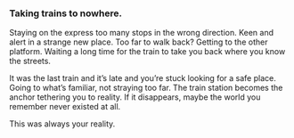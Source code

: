 ### Taking trains to nowhere. 

Staying on the express too many stops in the wrong direction. Keen and alert in a strange new place. Too far to walk back? Getting to the other platform. Waiting a long time for the train to take you back where you know the streets.

It was the last train and it’s late and you’re stuck looking for a safe place. Going to what’s familiar, not straying too far. The train station becomes the anchor tethering you to reality. If it disappears, maybe the world you remember never existed at all.

This was always your reality.